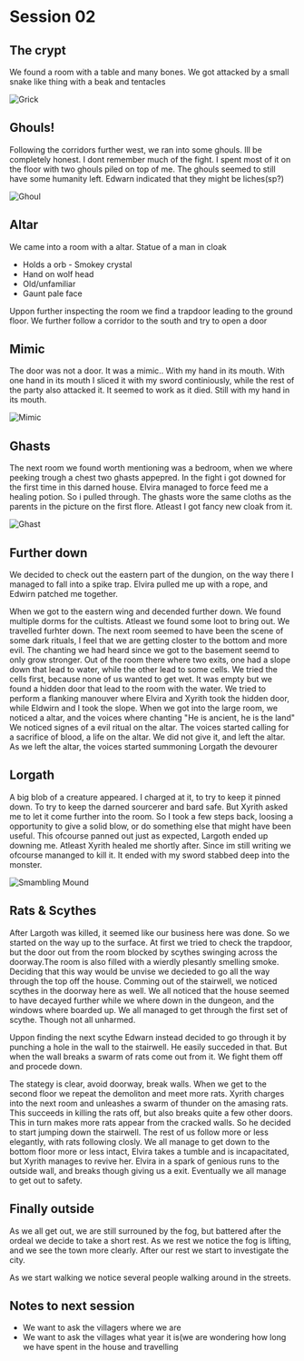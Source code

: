 # Session 02


## The crypt
We found a room with a table and many bones. We got attacked by a small snake like thing with a beak and tentacles

![Grick](./Images/02Grick.png)

## Ghouls!
Following the corridors further west, we ran into some ghouls.
Ill be completely honest. I dont remember much of the fight. I spent most of it on the floor with two ghouls piled on top of me. 
The ghouls seemed to still have some humanity left. Edwarn indicated that they might be liches(sp?)

![Ghoul](./Images/02Ghoul.png)

## Altar
We came into a room with a altar.
Statue of a man in cloak
- Holds a orb - Smokey crystal
- Hand on wolf head
- Old/unfamiliar
- Gaunt pale face

Uppon further inspecting the room we find a trapdoor leading to the ground floor.
We further follow a corridor to the south and try to open a door

## Mimic
The door was not a door. It was a mimic.. With my hand in its mouth. With one hand in its mouth I sliced it with my sword continiously, while the rest of the party also attacked it. It seemed to work as it died. Still with my hand in its mouth.

![Mimic](./Images/02Mimic.png)

## Ghasts
The next room we found worth mentioning was a bedroom, when we where peeking trough a chest two ghasts appepred. In the fight i got downed for the first time in this darned house. Elvira managed to force feed me a healing potion. So i pulled through.
The ghasts wore the same cloths as the parents in the picture on the first flore.
Atleast I got fancy new cloak from it.

![Ghast](./Images/02Ghast.jpeg)

## Further down
We decided to check out the eastern part of the dungion, on the way there I managed to fall into a spike trap. Elvira pulled me up with a rope, and Edwirn patched me together.

When we got to the eastern wing and decended further down. We found multiple dorms for the cultists. Atleast we found some loot to bring out.
We travelled furhter down. 
The next room seemed to have been the scene of some dark rituals, I feel that we are getting closter to the bottom and more evil. 
The chanting we had heard since we got to the basement seemd to only grow stronger. 
Out of the room there where two exits, one had a slope down that lead to water, while the other lead to some cells. We tried the cells first, because none of us wanted to get wet.
It was empty but we found a hidden door that lead to the room with the water.
We tried to perform a flanking manouver where Elvira and Xyrith took the hidden door, while Eldwirn and I took the slope. 
When we got into the large room, we noticed a altar, and the voices where chanting "He is ancient, he is the land"
We noticed signes of a evil ritual on the altar.
The voices started calling for a sacrifice of blood, a life on the altar. We did not give it, and left the altar.
As we left the altar, the voices started summoning Lorgath the devourer

## Lorgath
A big blob of a creature appeared. I charged at it, to try to keep it pinned down. To try to keep the darned sourcerer and bard safe.
But Xyrith asked me to let it come further into the room. So I took a few steps back, loosing a opportunity to give a solid blow, or do something else that might have been useful.
This ofcourse panned out just as expected, Largoth ended up downing me. Atleast Xyrith healed me shortly after. 
Since im still writing we ofcourse mananged to kill it. It ended with my sword stabbed deep into the monster.

![Smambling Mound](./Images/02SmablingMound.png)

## Rats & Scythes
After Largoth was killed, it seemed like our business here was done. So we started on the way up to the surface. At first we tried to check the trapdoor, but the door out from the room blocked by scythes swinging across the doorway.The room is also filled with a wierdly plesantly smelling smoke.
Deciding that this way would be unvise we decieded to go all the way through the top off the house. Comming out of the stairwell, we noticed scythes in the doorway here as well. We all noticed that the house seemed to have decayed further while we where down in the dungeon, and the windows where boarded up. We all managed to get through the first set of scythe. Though not all unharmed. 

Uppon finding the next scythe Edwarn instead decided to go through it by punching a hole in the wall to the stairwell. He easily succeded in that. But when the wall breaks a swarm of rats come out from it. We fight them off and procede down.

The stategy is clear, avoid doorway, break walls. When we get to the second floor we repeat the demoliton and meet more rats. Xyrith charges into the next room and unleashes a swarm of thunder on the amasing rats. This succeeds in killing the rats off, but also breaks quite a few other doors. This in turn makes more rats appear from the cracked walls. So he decided to start jumping down the stairwell. The rest of us follow more or less elegantly, with rats following closly. We all manage to get down to the bottom floor more or less intact, Elvira takes a tumble and is incapacitated, but Xyrith manages to revive her. Elvira in a spark of genious runs to the outside wall, and breaks though giving us a exit. Eventually we all manage to get out to safety.


## Finally outside
As we all get out, we are still surrouned by the fog, but battered after the ordeal we decide to take a short rest. As we rest we notice the fog is lifting, and we see the town more clearly.
After our rest we start to investigate the city. 

As we start walking we notice several people walking around in the streets.

## Notes to next session
- We want to ask the villagers where we are
- We want to ask the villages what year it is(we are wondering how long we have spent in the house and travelling








